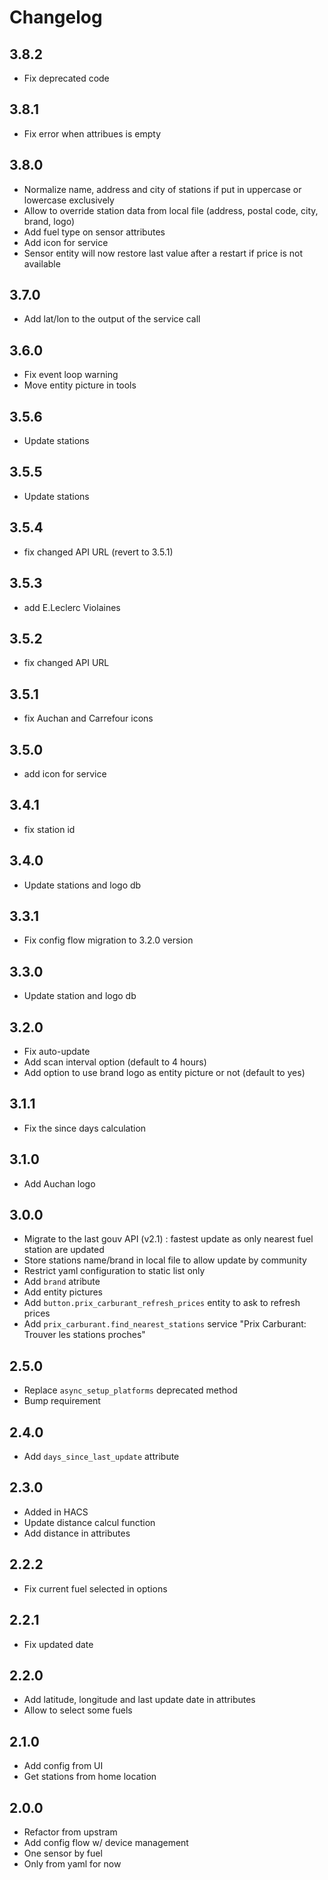 # Changelog

## 3.8.2

- Fix deprecated code

## 3.8.1

- Fix error when attribues is empty

## 3.8.0

- Normalize name, address and city of stations if put in uppercase or lowercase exclusively
- Allow to override station data from local file (address, postal code, city, brand, logo)
- Add fuel type on sensor attributes
- Add icon for service
- Sensor entity will now restore last value after a restart if price is not available

## 3.7.0

- Add lat/lon to the output of the service call

## 3.6.0

- Fix event loop warning
- Move entity picture in tools

## 3.5.6

- Update stations

## 3.5.5

- Update stations

## 3.5.4

- fix changed API URL (revert to 3.5.1)

## 3.5.3

- add E.Leclerc Violaines

## 3.5.2

- fix changed API URL

## 3.5.1

- fix Auchan and Carrefour icons

## 3.5.0

- add icon for service

## 3.4.1

- fix station id

## 3.4.0

- Update stations and logo db

## 3.3.1

- Fix config flow migration to 3.2.0 version

## 3.3.0

- Update station and logo db

## 3.2.0

- Fix auto-update
- Add scan interval option (default to 4 hours)
- Add option to use brand logo as entity picture or not (default to yes)

## 3.1.1

- Fix the since days calculation

## 3.1.0

- Add Auchan logo

## 3.0.0

- Migrate to the last gouv API (v2.1) : fastest update as only nearest fuel station are updated
- Store stations name/brand in local file to allow update by community
- Restrict yaml configuration to static list only
- Add `brand` atribute
- Add entity pictures
- Add `button.prix_carburant_refresh_prices` entity to ask to refresh prices
- Add `prix_carburant.find_nearest_stations` service "Prix Carburant: Trouver les stations proches"

## 2.5.0

- Replace `async_setup_platforms` deprecated method
- Bump requirement

## 2.4.0

- Add `days_since_last_update` attribute

## 2.3.0

- Added in HACS
- Update distance calcul function
- Add distance in attributes

## 2.2.2

- Fix current fuel selected in options

## 2.2.1

- Fix updated date

## 2.2.0

- Add latitude, longitude and last update date in attributes
- Allow to select some fuels

## 2.1.0

- Add config from UI
- Get stations from home location

## 2.0.0

- Refactor from upstram
- Add config flow w/ device management
- One sensor by fuel
- Only from yaml for now
